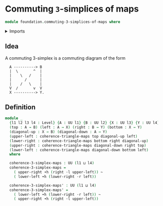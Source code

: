 # Commuting `3`-simplices of maps

```agda
module foundation.commuting-3-simplices-of-maps where
```

<details><summary>Imports</summary>

```agda
open import foundation.universe-levels

open import foundation-core.commuting-triangles-of-maps
open import foundation-core.homotopies
open import foundation-core.whiskering-homotopies
```

</details>

## Idea

A commuting 3-simplex is a commuting diagram of the form

```text
  A ----------> B
  |  \       ^  |
  |    \   /    |
  |      /      |
  |    /   \    |
  V  /       v  V
  X ----------> Y.
```

## Definition

```agda
module _
  {l1 l2 l3 l4 : Level} {A : UU l1} {B : UU l2} {X : UU l3} {Y : UU l4}
  (top : A → B) (left : A → X) (right : B → Y) (bottom : X → Y)
  (diagonal-up : X → B) (diagonal-down : A → Y)
  (upper-left : coherence-triangle-maps top diagonal-up left)
  (lower-right : coherence-triangle-maps bottom right diagonal-up)
  (upper-right : coherence-triangle-maps diagonal-down right top)
  (lower-left : coherence-triangle-maps diagonal-down bottom left)
  where

  coherence-3-simplex-maps : UU (l1 ⊔ l4)
  coherence-3-simplex-maps =
    ( upper-right ∙h (right ·l upper-left)) ~
    ( lower-left ∙h (lower-right ·r left))

  coherence-3-simplex-maps' : UU (l1 ⊔ l4)
  coherence-3-simplex-maps' =
    ( lower-left ∙h (lower-right ·r left)) ~
    ( upper-right ∙h (right ·l upper-left))
```
